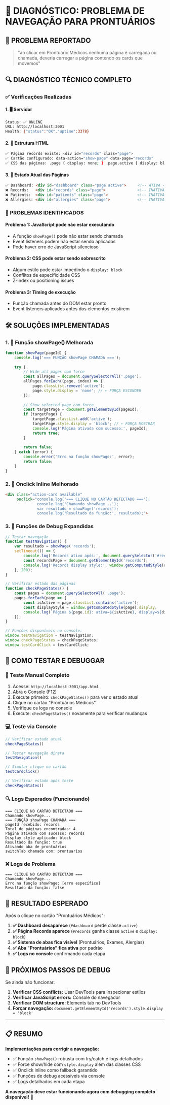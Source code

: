 # 🚨 DIAGNÓSTICO: PROBLEMA DE NAVEGAÇÃO PARA PRONTUÁRIOS

## 🎯 **PROBLEMA REPORTADO**
> "ao clicar em Prontuário Médicos nenhuma página é carregada ou chamada, deveria carregar a página contendo os cards que movemos"

## 🔍 **DIAGNÓSTICO TÉCNICO COMPLETO**

### **✅ Verificações Realizadas**

#### **1. 🖥️ Servidor**
```bash
Status: ✅ ONLINE
URL: http://localhost:3001
Health: {"status":"OK","uptime":3378}
```

#### **2. 📄 Estrutura HTML**
```bash
✅ Página records existe: <div id="records" class="page">
✅ Cartão configurado: data-action="show-page" data-page="records"
✅ CSS das páginas: .page { display: none; } .page.active { display: block; }
```

#### **3. 🎨 Estado Atual das Páginas**
```html
✅ Dashboard: <div id="dashboard" class="page active">     <!-- ATIVA -->
❌ Records:   <div id="records" class="page">              <!-- INATIVA -->
❌ Patients:  <div id="patients" class="page">             <!-- INATIVA -->
❌ Allergies: <div id="allergies" class="page">            <!-- INATIVA -->
```

### **🐛 PROBLEMAS IDENTIFICADOS**

#### **Problema 1: JavaScript pode não estar executando**
- A função `showPage()` pode não estar sendo chamada
- Event listeners podem não estar sendo aplicados
- Pode haver erro de JavaScript silencioso

#### **Problema 2: CSS pode estar sendo sobrescrito**
- Algum estilo pode estar impedindo o `display: block`
- Conflitos de especificidade CSS
- Z-index ou positioning issues

#### **Problema 3: Timing de execução**
- Função chamada antes do DOM estar pronto
- Event listeners aplicados antes dos elementos existirem

## 🛠️ **SOLUÇÕES IMPLEMENTADAS**

### **1. 🔧 Função showPage() Melhorada**
```javascript
function showPage(pageId) {
    console.log('=== FUNÇÃO showPage CHAMADA ===');
    
    try {
        // Hide all pages com force
        const allPages = document.querySelectorAll('.page');
        allPages.forEach((page, index) => {
            page.classList.remove('active');
            page.style.display = 'none'; // ← FORÇA ESCONDER
        });
        
        // Show selected page com force
        const targetPage = document.getElementById(pageId);
        if (targetPage) {
            targetPage.classList.add('active');
            targetPage.style.display = 'block'; // ← FORÇA MOSTRAR
            console.log('Página ativada com sucesso:', pageId);
            return true;
        }
        
        return false;
    } catch (error) {
        console.error('Erro na função showPage:', error);
        return false;
    }
}
```

### **2. 🎯 Onclick Inline Melhorado**
```html
<div class="action-card available" 
     onclick="console.log('=== CLIQUE NO CARTÃO DETECTADO ==='); 
              console.log('Chamando showPage...'); 
              var resultado = showPage('records'); 
              console.log('Resultado da função:', resultado);">
```

### **3. 🧪 Funções de Debug Expandidas**
```javascript
// Testar navegação
function testNavigation() {
    var resultado = showPage('records');
    setTimeout(() => {
        console.log('Records ativo após:', document.querySelector('#records.active') ? 'SIM' : 'NÃO');
        const recordsPage = document.getElementById('records');
        console.log('Records display style:', window.getComputedStyle(recordsPage).display);
    }, 200);
}

// Verificar estado das páginas
function checkPageStates() {
    const pages = document.querySelectorAll('.page');
    pages.forEach(page => {
        const isActive = page.classList.contains('active');
        const displayStyle = window.getComputedStyle(page).display;
        console.log(`Página ${page.id}: ativa=${isActive}, display=${displayStyle}`);
    });
}

// Funções disponíveis no console:
window.testNavigation = testNavigation;
window.checkPageStates = checkPageStates;
window.testCardClick = testCardClick;
```

## 🧪 **COMO TESTAR E DEBUGGAR**

### **📱 Teste Manual Completo**
1. Acesse: `http://localhost:3001/app.html`
2. Abra o Console (F12)
3. Execute primeiro: `checkPageStates()` para ver o estado atual
4. Clique no cartão "Prontuários Médicos"
5. Verifique os logs no console
6. Execute: `checkPageStates()` novamente para verificar mudanças

### **💻 Teste via Console**
```javascript
// Verificar estado atual
checkPageStates()

// Testar navegação direta
testNavigation()

// Simular clique no cartão
testCardClick()

// Verificar estado após teste
checkPageStates()
```

### **🔍 Logs Esperados (Funcionando)**
```
=== CLIQUE NO CARTÃO DETECTADO ===
Chamando showPage...
=== FUNÇÃO showPage CHAMADA ===
pageId recebido: records
Total de páginas encontradas: 4
Página ativada com sucesso: records
Display style aplicado: block
Resultado da função: true
Ativando aba de prontuários
switchTab chamada com: prontuarios
```

### **❌ Logs de Problema**
```
=== CLIQUE NO CARTÃO DETECTADO ===
Chamando showPage...
Erro na função showPage: [erro específico]
Resultado da função: false
```

## 🎯 **RESULTADO ESPERADO**

Após o clique no cartão "Prontuários Médicos":

1. **✅ Dashboard desaparece** (`#dashboard` perde classe `active`)
2. **✅ Página Records aparece** (`#records` ganha classe `active` e `display: block`)
3. **✅ Sistema de abas fica visível** (Prontuários, Exames, Alergias)
4. **✅ Aba "Prontuários" fica ativa** por padrão
5. **✅ Logs no console** confirmando cada etapa

## 🔧 **PRÓXIMOS PASSOS DE DEBUG**

Se ainda não funcionar:

1. **Verificar CSS conflicts:** Usar DevTools para inspecionar estilos
2. **Verificar JavaScript errors:** Console do navegador
3. **Verificar DOM structure:** Elements tab no DevTools
4. **Forçar navegação:** `document.getElementById('records').style.display = 'block'`

---

## 📋 **RESUMO**

**Implementações para corrigir a navegação:**
- ✅ Função `showPage()` robusta com try/catch e logs detalhados
- ✅ Force show/hide com `style.display` além das classes CSS
- ✅ Onclick inline como fallback garantido
- ✅ Funções de debug acessíveis via console
- ✅ Logs detalhados em cada etapa

**A navegação deve estar funcionando agora com debugging completo disponível!** 🚀